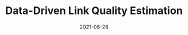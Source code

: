 ---
title: Data-Driven Link Quality Estimation

summary: This repository hosts the source code used in a comprehensive tutorial and survey paper focused on link quality estimation research. The materials contained herein provide a detailed overview and practical applications of various methodologies and technologies employed in the study of link quality estimation. This repository serves as a valuable resource for researchers and practitioners in the field, offering insights and tools developed as part of this significant research effort.

date: 2021-06-28

extras:
  - name: GitHub
    type: code
    url: https://github.com/sensorlab/smart-home-energy-trading-with-DRL

backref:
  - 'G. Cerar, *et al.*, "Machine Learning for Wireless Link Quality Estimation: A Survey", 2021, ([IEEE COMST](https://doi.org/10.1109/COMST.2021.3053615))'

  - 'M. Kulin, *et al.*, "Data-Driven Design of Intelligent Wireless Networks: An Overview and Tutorial", 2016, ([MDPI Sensors](https://doi.org/10.3390/s16060790))'

---